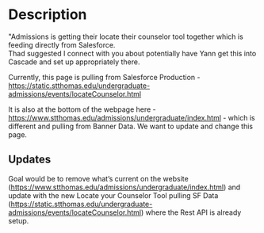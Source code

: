 # Description

"Admissions is getting their locate their counselor tool together which is feeding directly from Salesforce.  
Thad suggested I connect with you about potentially have Yann get this into Cascade and set up appropriately there. 

Currently, this page is pulling from Salesforce Production - https://static.stthomas.edu/undergraduate-admissions/events/locateCounselor.html 

It is also at the bottom of the webpage here - https://www.stthomas.edu/admissions/undergraduate/index.html -
which is different and pulling from Banner Data. We want to update and change this page.

## Updates

Goal would be to remove what’s current on the website (https://www.stthomas.edu/admissions/undergraduate/index.html)
and update with the new Locate your Counselor Tool pulling SF Data (https://static.stthomas.edu/undergraduate-admissions/events/locateCounselor.html)
where the Rest API is already setup.
